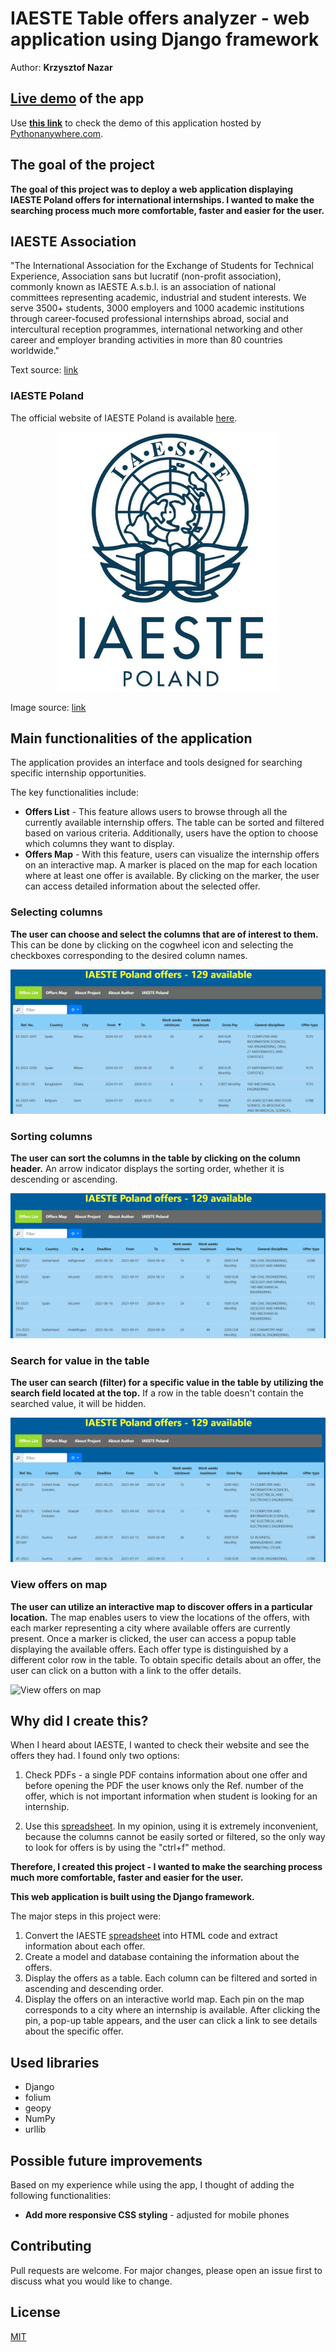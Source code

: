 # IAESTE Table offers analyzer - web application using Django framework

Author: **Krzysztof Nazar**


## [Live demo](https://iaestetablebykn.pythonanywhere.com/) of the app
Use [**this link**](https://iaestetablebykn.pythonanywhere.com/) to check the demo of this application hosted by [Pythonanywhere.com](https://pythonanywhere.com).


## The goal of the project
**The goal of this project was to deploy a web application displaying IAESTE Poland offers for international internships. I wanted to make the searching process much more comfortable, faster and easier for the user.**


## IAESTE Association 

"The International Association for the Exchange of Students for Technical Experience, Association sans but lucratif (non-profit association), commonly known as IAESTE A.s.b.l. is an association of national committees representing academic, industrial and student interests. We serve 3500+ students, 3000 employers and 1000 academic institutions through career-focused professional internships abroad, social and intercultural reception programmes, international networking and other career and employer branding activities in more than 80 countries worldwide."

Text source: [link](https://iaeste.org/about)

### IAESTE Poland
The official website of IAESTE Poland is available [here](https://www.iaeste.pl/).

<p align="center">
  <img src="readme_images/iaeste_poland_logo_small.png" alt="iaeste_poland_logo"/>
</p>

Image source: [link](https://www.facebook.com/IaestePoland)


## Main functionalities of the application

The application provides an interface and tools designed for searching specific internship opportunities.

The key functionalities include:

- **Offers List** - This feature allows users to browse through all the currently available internship offers. The table can be sorted and filtered based on various criteria. Additionally, users have the option to choose which columns they want to display.
- **Offers Map** - With this feature, users can visualize the internship offers on an interactive map. A marker is placed on the map for each location where at least one offer is available. By clicking on the marker, the user can access detailed information about the selected offer.


### Selecting columns
**The user can choose and select the columns that are of interest to them.**
This can be done by clicking on the cogwheel icon and selecting the checkboxes corresponding to the desired column names.

![Selecting columns](readme_images/Columns_change_1.gif)

### Sorting columns
**The user can sort the columns in the table by clicking on the column header.**
An arrow indicator displays the sorting order, whether it is descending or ascending.

![Sorting columns](readme_images/sorting_1.gif)

### Search for value in the table
**The user can search (filter) for a specific value in the table by utilizing the search field located at the top.**
If a row in the table doesn't contain the searched value, it will be hidden.

![Search for value in the table](readme_images/Searching_2.gif)

### View offers on map
**The user can utilize an interactive map to discover offers in a particular location.**
The map enables users to view the locations of the offers, with each marker representing a city where available offers are currently present.
Once a marker is clicked, the user can access a popup table displaying the available offers.
Each offer type is distinguished by a different color row in the table.
To obtain specific details about an offer, the user can click on a button with a link to the offer details.

![View offers on map](readme_images/map_view_2.gif)

## Why did I create this?

When I heard about IAESTE, I wanted to check their website and see the offers they had. I found only two options:

1. Check PDFs - a single PDF contains information about one offer and before opening the PDF the user knows only the Ref. number of the offer, which is not important information when student is looking for an internship.

2. Use this [spreadsheet](https://iaeste.pl/offers). In my opinion, using it is extremely inconvenient, because the columns cannot be easily sorted or filtered, so the only way to look for offers is by using the "ctrl+f" method.

**Therefore, I created this project - I wanted to make the searching process much more comfortable, faster and easier for the user.**

**This web application is built using the Django framework.**


The major steps in this project were:
 1. Convert the IAESTE [spreadsheet](https://iaeste.pl/offers) into HTML code and extract information about each offer. 
 2. Create a model and database containing the information about the offers.
 3. Display the offers as a table. Each column can be filtered and sorted in ascending and descending order.
 4. Display the offers on an interactive world map. Each pin on the map corresponds to a city where an internship is available. After clicking the pin, a pop-up table appears, and the user can click a link to see details about the specific offer.

## Used libraries
 - Django
 - folium
 - geopy
 - NumPy
 - urllib

## Possible future improvements
Based on my experience while using the app, I thought of adding the following functionalities:
 - **Add more responsive CSS styling** - adjusted for mobile phones

## Contributing

Pull requests are welcome. For major changes, please open an issue first
to discuss what you would like to change.

## License

[MIT](https://choosealicense.com/licenses/mit/)
